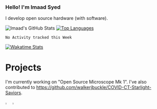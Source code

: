 ### Hello! I'm Imaad Syed

I develop open source hardware (with software). 

![Imaad's GitHub Stats](https://github-readme-stats.vercel.app/api?username=isyedjr)
[![Top Languages](https://github-readme-stats.vercel.app/api/top-langs/?username=isyedjr)](https://github.com/isyedjr/github-readme-stats)
<!--START_SECTION:waka-->
```text
No Activity tracked this Week
```
<!--END_SECTION:waka-->
[![Wakatime Stats](https://github-readme-stats.vercel.app/api/wakatime?username=isyedjr)](https://github.com/isyedjr)

# Projects
I'm currently working on "Open Source Microscope Mk 1".
I've also contributed to https://github.com/walkerjbuckle/COVID-CT-Starlight-Saviors.

[<img src="https://img.icons8.com/color/48/000000/linkedin.png" width="3.5%"/>](https://www.linkedin.com/in/imaad-syed-4048b11a9)
<a href="mailto:isyedjr@gmail.com"> <img src="https://img.icons8.com/fluent/48/000000/gmail.png" width="3.5%"/> </a>

<!--
**isyedjr/isyedjr** is a ✨ _special_ ✨ repository because its `README.md` (this file) appears on your GitHub profile.

Here are some ideas to get you started:

- 🔭 I’m currently working on ...
- 🌱 I’m currently learning ...
- 👯 I’m looking to collaborate on ...
- 🤔 I’m looking for help with ...
- 💬 Ask me about ...
- 📫 How to reach me: ...
- 😄 Pronouns: ...
- ⚡ Fun fact: ...
-->
